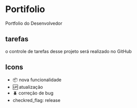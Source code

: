 # Portifolio

Portfolio do Desenvolvedor

## tarefas

o controle de tarefas desse projeto será realizado no GitHub

## Icons 

- :package: nova funcionalidade 
- :up: atualização
- :beetle: correção de bug 
- checkred_flag: release
